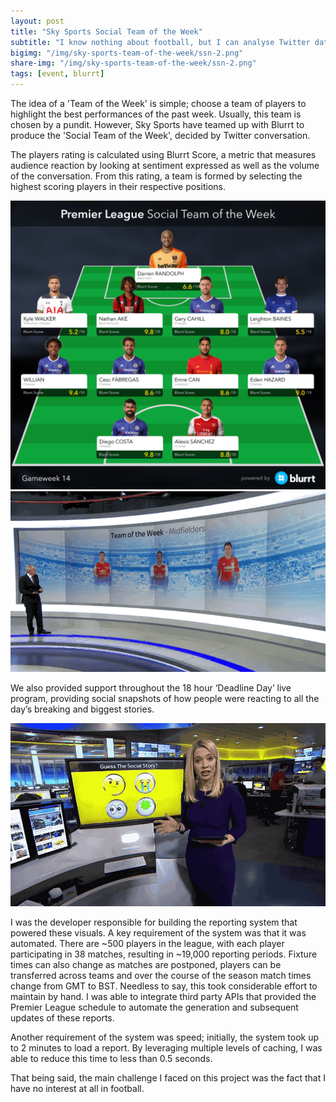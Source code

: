 ```yaml
---
layout: post
title: "Sky Sports Social Team of the Week"
subtitle: "I know nothing about football, but I can analyse Twitter data."
bigimg: "/img/sky-sports-team-of-the-week/ssn-2.png"
share-img: "/img/sky-sports-team-of-the-week/ssn-2.png"
tags: [event, blurrt]
---
```


The idea of a 'Team of the Week' is simple; choose a team of players to highlight the best performances of the past week. Usually, this team is chosen by a pundit. However, Sky Sports have teamed up with Blurrt to produce the 'Social Team of the Week', decided by Twitter conversation.

The players rating is calculated using Blurrt Score, a metric that measures audience reaction by looking at sentiment expressed as well as the volume of the conversation. From this rating, a team is formed by selecting the highest scoring players in their respective positions.

<img src="/img/sky-sports-team-of-the-week/team-14.png" class="img-center">
<img src="/img/sky-sports-team-of-the-week/ssn-1.gif" class="img-center">

We also provided support throughout the 18 hour ‘Deadline Day’ live program, providing social snapshots of how people were reacting to all the day’s breaking and biggest stories.

<img src="/img/sky-sports-team-of-the-week/ssn-3.gif" class="img-center">

I was the developer responsible for building the reporting system that powered these visuals. A key requirement of the system was that it was automated. There are ~500 players in the league, with each player participating in 38 matches, resulting in ~19,000 reporting periods. Fixture times can also change as matches are postponed, players can be transferred across teams and over the course of the season match times change from GMT to BST. Needless to say, this took considerable effort to maintain by hand. I was able to integrate third party APIs that provided the Premier League schedule to automate the generation and subsequent updates of these reports.

Another requirement of the system was speed; initially, the system took up to 2 minutes to load a report. By leveraging multiple levels of caching, I was able to reduce this time to less than 0.5 seconds.

That being said, the main challenge I faced on this project was the fact that I have no interest at all in football.

